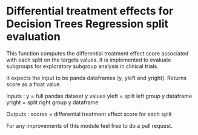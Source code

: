 # Differential treatment effects for Decision Trees Regression split evaluation

This function computes the differential treatment effect score associated with each split on the targets values. It is implemented to evaluate subgroups for exploratory subgroup analysis in clinical trials.

It expects the input to be panda dataframes (y, yleft and yright). Returns score as a float value.

Inputs :
y         = full pandas dataset y values
yleft     = split left group y dataframe
yright     = split right group y dataframe

Outputs :
scores    = differential treatment effect score for each split


For any improvements of this module feel free to do a pull request.